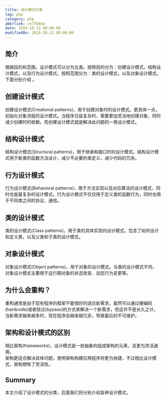 ```yaml
---
title: 设计模式分类
tag: php
category: php
abbrlink: ce7fb64a
date: 2016-10-13 00:00:00
modifiedOn: 2016-10-13 00:00:00
---
```


## 简介

根据目的和范围，设计模式可以分为五类。按照目的分为：创建设计模式，结构设计模式，以及行为设计模式。按照范围分为：类的设计模式，以及对象设计模式。下面分别介绍
。

## 创建设计模式

创建设计模式(Creational patterns)，用于创建对象时的设计模式。更具体一点，初始化对象流程的设计模式。当程序日益复杂时，需要更加灵活地创建对象，同时减少创建时的依赖。而创建设计模式就是解决此问题的一类设计模式。

## 结构设计模式

结构设计模式(Structural patterns)，用于继承和接口时的设计模式。结构设计模式用于新类的函数方法设计，减少不必要的类定义，减少代码的冗余。

## 行为设计模式

行为设计模式(Behavioral
patterns)，用于方法实现以及对应算法的设计模式，同时也是最复杂的设计模式。行为设计模式不仅仅用于定义类的函数行为，同时也用于不同类之间的协议、通信。

## 类的设计模式

类的设计模式(Class patterns)，用于类的具体实现的设计模式。包含了如何设计和定义类，以及父类和子类的设计模式。

## 对象设计模式

对象设计模式(Object patterns)，用于对象的设计模式。与类的设计模式不同，对象设计模式主要用于运行期对象的状态改变、动态行为变更等。

## 为什么会重构？

重构通常是由于现有程序的框架不能很好的适应新需求，虽然可以通过硬编码(hardcode)或者绕过(bypass)的方式来解决一个新需求，但这并不是长久之计。
当新需求越来越多时，现在程序会越来越冗余，导致最后的不可维护。

## 架构和设计模式的区别

相比架构(frameworks)，设计模式是一些抽象的组成架构的元素，且更为灵活通用。  
架构更适合解决具体问题，使用架构构建应用程序将更为快捷，不过相比设计模式，架构牺牲了灵活性。

## Summary

本文介绍了设计模式的分类，后面我们将分别介绍各种设计模式。

